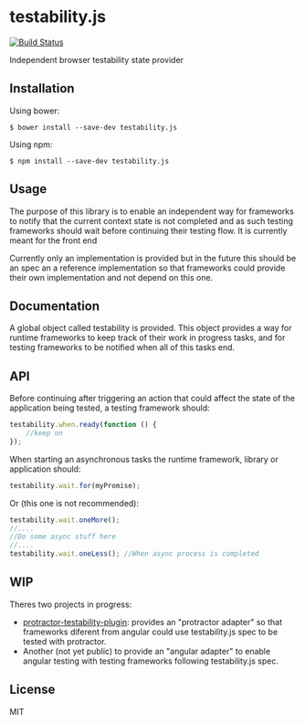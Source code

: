 # testability.js

[![Build Status](https://secure.travis-ci.org/alfonso-presa/testability.js.png?branch=master)](http://travis-ci.org/alfonso-presa/testability.js)

Independent browser testability state provider

## Installation

Using bower:

```
$ bower install --save-dev testability.js
```

Using npm:

```
$ npm install --save-dev testability.js
```

## Usage

The purpose of this library is to enable an independent way for frameworks to notify that the current context state is not completed and as such testing frameworks should wait before continuing their testing flow. It is currently meant for the front end

Currently only an implementation is provided but in the future this should be an spec an a reference implementation so that frameworks could provide their own implementation and not depend on this one.

## Documentation

A global object called testability is provided. This object provides a way for runtime frameworks to keep track of their work in progress tasks, and for testing frameworks to be notified when all of this tasks end.

## API

Before continuing after triggering an action that could affect the state of the application being tested, a testing framework should:

```js
testability.when.ready(function () {
	//keep on
});
```

When starting an asynchronous tasks the runtime framework, library or application should:

```js
testability.wait.for(myPromise);
```

Or (this one is not recommended):

```js
testability.wait.oneMore();
//....
//Do some async stuff here
//....
testability.wait.oneLess(); //When async process is completed

```

## WIP

Theres two projects in progress:
- [protractor-testability-plugin](https://github.com/alfonso-presa/protractor-testability-plugin): provides an "protractor adapter" so that frameworks diferent from angular could use testability.js spec to be tested with protractor.
- Another (not yet public) to provide an "angular adapter" to enable angular testing with testing frameworks following testability.js spec.

## License

MIT
